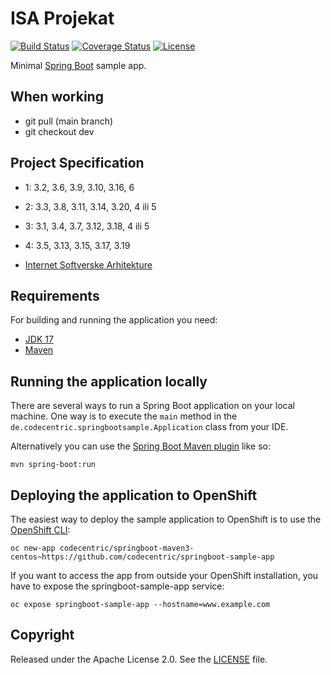 # ISA Projekat

[![Build Status](https://travis-ci.org/codecentric/springboot-sample-app.svg?branch=master)](https://travis-ci.org/codecentric/springboot-sample-app)
[![Coverage Status](https://coveralls.io/repos/github/codecentric/springboot-sample-app/badge.svg?branch=master)](https://coveralls.io/github/codecentric/springboot-sample-app?branch=master)
[![License](http://img.shields.io/:license-apache-blue.svg)](http://www.apache.org/licenses/LICENSE-2.0.html)

Minimal [Spring Boot](http://projects.spring.io/spring-boot/) sample app.

## When working
- git pull (main branch)
- git checkout dev

## Project Specification

- 1: 3.2, 3.6, 3.9, 3.10, 3.16, 6
- 2: 3.3, 3.8, 3.11, 3.14, 3.20, 4 ili 5
- 3: 3.1, 3.4, 3.7, 3.12, 3.18, 4 ili 5
- 4: 3.5, 3.13, 3.15, 3.17, 3.19


- [Internet Softverske Arhitekture](https://github.com/ivana-k/isa-vezbe/blob/main/Specifikacija%20projekta/Specifikacija%20projekta%20E2-IN%20ISA%202022_2023.pdf)
## Requirements

For building and running the application you need:

- [JDK 17](https://www.oracle.com/java/technologies/downloads/#jdk17-windows)
- [Maven](https://maven.apache.org)

## Running the application locally

There are several ways to run a Spring Boot application on your local machine. One way is to execute the `main` method in the `de.codecentric.springbootsample.Application` class from your IDE.

Alternatively you can use the [Spring Boot Maven plugin](https://docs.spring.io/spring-boot/docs/current/reference/html/build-tool-plugins-maven-plugin.html) like so:

```shell
mvn spring-boot:run
```

## Deploying the application to OpenShift

The easiest way to deploy the sample application to OpenShift is to use the [OpenShift CLI](https://docs.openshift.org/latest/cli_reference/index.html):

```shell
oc new-app codecentric/springboot-maven3-centos~https://github.com/codecentric/springboot-sample-app
```

If you want to access the app from outside your OpenShift installation, you have to expose the springboot-sample-app service:

```shell
oc expose springboot-sample-app --hostname=www.example.com
```

## Copyright

Released under the Apache License 2.0. See the [LICENSE](https://github.com/codecentric/springboot-sample-app/blob/master/LICENSE) file.
